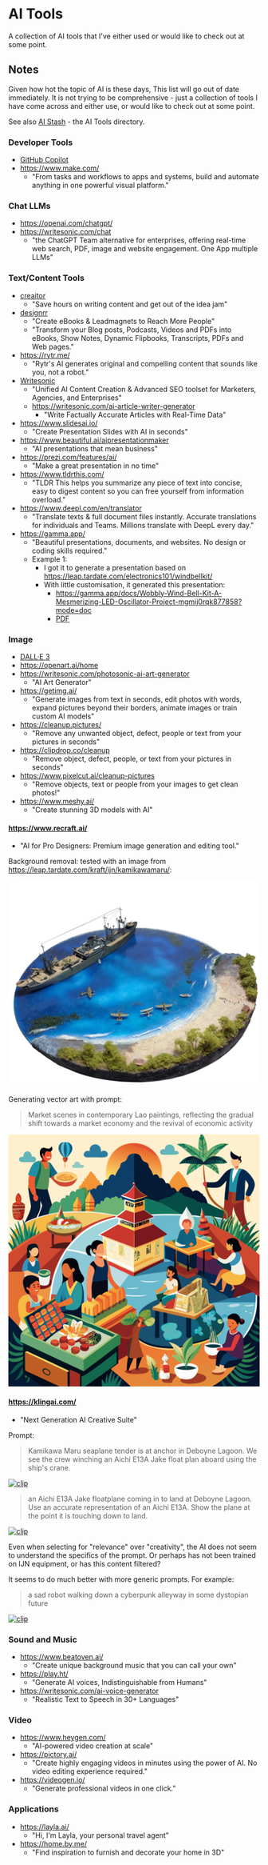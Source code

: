 # AI Tools

A collection of AI tools that I've either used or would like to check out at some point.

## Notes

Given how hot the topic of AI is these days, This list will go out of date immediately.
It is not trying to be comprehensive - just a collection of tools I have come across and
either use, or would like to check out at some point.

See also [AI Stash](https://www.aistash.co/) - the AI Tools directory.

### Developer Tools

* [GitHub Copilot](https://github.com/features/copilot)
* <https://www.make.com/>
    * "From tasks and workflows to apps and systems, build and automate anything in one powerful visual platform."

### Chat LLMs

* <https://openai.com/chatgpt/>
* <https://writesonic.com/chat>
    * "the ChatGPT Team alternative for enterprises, offering real-time web search, PDF, image and website engagement. One App multiple LLMs"

### Text/Content Tools

* [creaitor](https://www.creaitor.ai/)
    * "Save hours on writing content and get out of the idea jam"
* [designrr](https://designrr.io/)
    * "Create eBooks & Leadmagnets to Reach More People"
    * "Transform your Blog posts, Podcasts, Videos and PDFs into eBooks, Show Notes, Dynamic Flipbooks, Transcripts, PDFs and Web pages."
* <https://rytr.me/>
    * "Rytr's AI generates original and compelling content that sounds like you, not a robot."
* [Writesonic](https://writesonic.com/)
    * "Unified AI Content Creation & Advanced SEO toolset for Marketers, Agencies, and Enterprises"
    * <https://writesonic.com/ai-article-writer-generator>
        * "Write Factually Accurate Articles with Real-Time Data"
* <https://www.slidesai.io/>
    * "Create Presentation Slides with AI in seconds"
* <https://www.beautiful.ai/aipresentationmaker>
    * "AI presentations that mean business"
* <https://prezi.com/features/ai/>
    * "Make a great presentation in no time"
* <https://www.tldrthis.com/>
    * "TLDR This helps you summarize any piece of text into concise, easy to digest content so you can free yourself from information overload."
* <https://www.deepl.com/en/translator>
    * "Translate texts & full document files instantly. Accurate translations for individuals and Teams. Millions translate with DeepL every day."
* <https://gamma.app/>
    * "Beautiful presentations, documents, and websites. No design or coding skills required."
    * Example 1:
        * I got it to generate a presentation based on <https://leap.tardate.com/electronics101/windbellkit/>
        * With little customisation, it generated this presentation:
            * <https://gamma.app/docs/Wobbly-Wind-Bell-Kit-A-Mesmerizing-LED-Oscillator-Project-mgmij0rqk877858?mode=doc>
            * [PDF](./assets/Wobbly-Wind-Bell-Kit-A-Mesmerizing-LED-Oscillator-Project.pdf)

### Image

* [DALL·E 3](https://openai.com/index/dall-e-3/)
* <https://openart.ai/home>
* <https://writesonic.com/photosonic-ai-art-generator>
    * "AI Art Generator"
* <https://getimg.ai/>
    * "Generate images from text in seconds, edit photos with words, expand pictures beyond their borders, animate images or train custom AI models"
* <https://cleanup.pictures/>
    * "Remove any unwanted object, defect, people or text from your pictures in seconds"
* <https://clipdrop.co/cleanup>
    * "Remove object, defect, people, or text from your pictures in seconds"
* <https://www.pixelcut.ai/cleanup-pictures>
    * "Remove objects, text or people from your images to get clean photos!"
* <https://www.meshy.ai/>
    * "Create stunning 3D models with AI"

#### <https://www.recraft.ai/>

* "AI for Pro Designers: Premium image generation and editing tool."

Background removal: tested with an image from <https://leap.tardate.com/kraft/ijn/kamikawamaru/>:

![build10h-enhanced.](./assets/build10h-enhanced.jpg)

Generating vector art with prompt:

> Market scenes in contemporary Lao paintings, reflecting the gradual shift towards a market economy and the revival of economic activity

![market-scenes](./assets/market-scenes-in-contemporary-lao-paintings--refle.svg)

#### <https://klingai.com/>

* "Next Generation AI Creative Suite"

Prompt:

> Kamikawa Maru seaplane tender is at anchor in Deboyne Lagoon. We see the crew winching an Aichi E13A Jake float plan aboard using the ship's crane.

[![clip](https://img.youtube.com/vi/dmdr32KoQ3A/0.jpg)](https://www.youtube.com/watch?v=dmdr32KoQ3A)

> an Aichi E13A Jake floatplane coming in to land at Deboyne Lagoon. Use an accurate representation of an Aichi E13A. Show the plane at the point it is touching down to land.

[![clip](https://img.youtube.com/vi/LSv4Yl99CM0/0.jpg)](https://www.youtube.com/watch?v=LSv4Yl99CM0)

Even when selecting for "relevance" over "creativity", the AI
does not seem to understand the specifics of the prompt. Or perhaps has not been trained on IJN equipment, or has this content filtered?

It seems to do much better with more generic prompts. For example:

> a sad robot walking down a cyberpunk alleyway in some dystopian future

[![clip](https://img.youtube.com/vi/3G-XZywHmaI/0.jpg)](https://www.youtube.com/watch?v=3G-XZywHmaI)

### Sound and Music

* <https://www.beatoven.ai/>
    * "Create unique background music that you can call your own"
* <https://play.ht/>
    * "Generate AI voices, Indistinguishable from Humans"
* <https://writesonic.com/ai-voice-generator>
    * "Realistic Text to Speech in 30+ Languages"

### Video

* <https://www.heygen.com/>
    * "AI-powered video creation at scale"
* <https://pictory.ai/>
    * "Create highly engaging videos in minutes using the power of AI. No video editing experience required."
* <https://videogen.io/>
    * "Generate professional videos in one click."

### Applications

* <https://layla.ai/>
    * "Hi, I'm Layla, your personal travel agent"
* <https://home.by.me/>
    * "Find inspiration to furnish and decorate your home in 3D"
